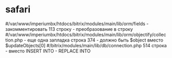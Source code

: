 # safari
#/var/www/imperiumbx/htdocs/bitrix/modules/main/lib/orm/fields - закомментировать 113 строку - преобразование в строку
#/var/www/imperiumbx/htdocs/bitrix/modules/main/lib/orm/objectify/collection.php - еще одна запладка строка 374  - должно быть $object вместо $updateObjects[0]
#/bitrix/modules/main/lib/db/connection.php 514 строка - вместо INSERT INTO - REPLACE INTO
